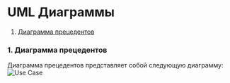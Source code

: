 # UML Диаграммы
1. [Диаграмма прецедентов](#1)<br>

### 1. Диаграмма прецедентов<a name="1"></a>
Диаграмма прецедентов представляет собой следующую диаграмму:
![Use Case](https://github.com/s1ovak/PhoneShop/blob/master/Diagrams/UseCase/UseCase.png)
